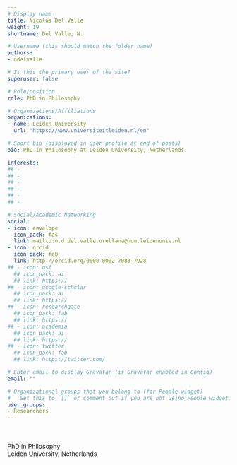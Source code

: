 ```yaml
---
# Display name
title: Nicolás Del Valle
weight: 19
shortname: Del Valle, N.

# Username (this should match the folder name)
authors:
- ndelvalle

# Is this the primary user of the site?
superuser: false

# Role/position
role: PhD in Philosophy

# Organizations/Affiliations
organizations:
- name: Leiden University
  url: "https://www.universiteitleiden.nl/en"

# Short bio (displayed in user profile at end of posts)
bio: PhD in Philosophy at Leiden University, Netherlands.

interests:
## -
## -
## -
## -
## -
## -

# Social/Academic Networking
social:
- icon: envelope
  icon_pack: fas
  link: mailto:n.d.del.valle.orellana@hum.leidenuniv.nl
- icon: orcid
  icon_pack: fab
  link: http://orcid.org/0000-0002-7083-7928
## - icon: osf
  ## icon_pack: ai
  ## link: https://
## - icon: google-scholar
  ## icon_pack: ai
  ## link: https://
## - icon: researchgate
  ## icon_pack: fab
  ## link: https://
## - icon: academia
  ## icon_pack: ai
  ## link: https://
## - icon: twitter
  ## icon_pack: fab
  ## link: https://twitter.com/

# Enter email to display Gravatar (if Gravatar enabled in Config)
email: ""

# Organizational groups that you belong to (for People widget)
#   Set this to `[]` or comment out if you are not using People widget.
user_groups:
- Researchers
---
```


\
\
PhD in Philosophy \
Leiden University, Netherlands
